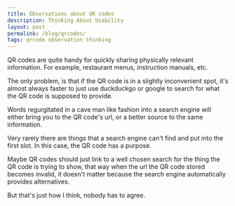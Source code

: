 ```yaml
---
title: Observations about QR codes
description: Thinking About Usability
layout: post
permalink: /blog/qrcodes/
tags: qrcode observation thinking
---
```


QR codes are quite handy for quickly sharing physically relevant information. For example, restaurant menus, instruction manuals, etc.

The only problem, is that if the QR code is in a slightly inconvenient spot, it's almost always faster to just use duckduckgo or google to search for what the QR code is supposed to provide. 

Words regurgitated in a cave man like fashion into a search engine will either bring you to the QR code's url, or a better source to the same information.

Very rarely there are things that a search engine can't find and put into the first slot. In this case, the QR code has a purpose.

Maybe QR codes should just link to a well chosen search for the thing the QR code is trying to show, that way when the url the QR code stored becomes invalid, it doesn't matter because the search engine automatically provides alternatives.

But that's just how I think, nobody has to agree.
